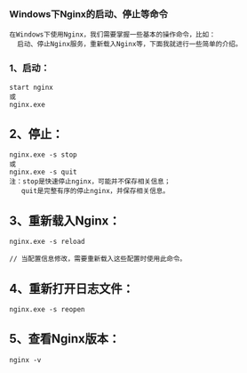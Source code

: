 
### Windows下Nginx的启动、停止等命令

    在Windows下使用Nginx，我们需要掌握一些基本的操作命令，比如：
      启动、停止Nginx服务，重新载入Nginx等，下面我就进行一些简单的介绍。

### 1、启动：

    start nginx
    或
    nginx.exe

##  2、停止：

    nginx.exe -s stop
    或
    nginx.exe -s quit
    注：stop是快速停止nginx，可能并不保存相关信息；
       quit是完整有序的停止nginx，并保存相关信息。

## 3、重新载入Nginx：

    nginx.exe -s reload

    // 当配置信息修改，需要重新载入这些配置时使用此命令。


##  4、重新打开日志文件：

    nginx.exe -s reopen

##  5、查看Nginx版本：

    nginx -v
